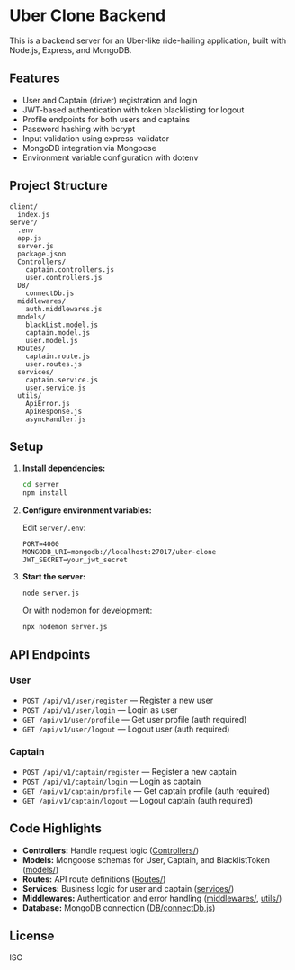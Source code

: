 # Uber Clone Backend

This is a backend server for an Uber-like ride-hailing application, built with Node.js, Express, and MongoDB.

## Features

- User and Captain (driver) registration and login
- JWT-based authentication with token blacklisting for logout
- Profile endpoints for both users and captains
- Password hashing with bcrypt
- Input validation using express-validator
- MongoDB integration via Mongoose
- Environment variable configuration with dotenv

## Project Structure

```
client/
  index.js
server/
  .env
  app.js
  server.js
  package.json
  Controllers/
    captain.controllers.js
    user.controllers.js
  DB/
    connectDb.js
  middlewares/
    auth.middlewares.js
  models/
    blackList.model.js
    captain.model.js
    user.model.js
  Routes/
    captain.route.js
    user.routes.js
  services/
    captain.service.js
    user.service.js
  utils/
    ApiError.js
    ApiResponse.js
    asyncHandler.js
```

## Setup

1. **Install dependencies:**

   ```sh
   cd server
   npm install
   ```

2. **Configure environment variables:**

   Edit `server/.env`:

   ```
   PORT=4000
   MONGODB_URI=mongodb://localhost:27017/uber-clone
   JWT_SECRET=your_jwt_secret
   ```

3. **Start the server:**

   ```sh
   node server.js
   ```

   Or with nodemon for development:

   ```sh
   npx nodemon server.js
   ```

## API Endpoints

### User

- `POST /api/v1/user/register` — Register a new user
- `POST /api/v1/user/login` — Login as user
- `GET /api/v1/user/profile` — Get user profile (auth required)
- `GET /api/v1/user/logout` — Logout user (auth required)

### Captain

- `POST /api/v1/captain/register` — Register a new captain
- `POST /api/v1/captain/login` — Login as captain
- `GET /api/v1/captain/profile` — Get captain profile (auth required)
- `GET /api/v1/captain/logout` — Logout captain (auth required)

## Code Highlights

- **Controllers:** Handle request logic ([Controllers/](server/Controllers/))
- **Models:** Mongoose schemas for User, Captain, and BlacklistToken ([models/](server/models/))
- **Routes:** API route definitions ([Routes/](server/Routes/))
- **Services:** Business logic for user and captain ([services/](server/services/))
- **Middlewares:** Authentication and error handling ([middlewares/](server/middlewares/), [utils/](server/utils/))
- **Database:** MongoDB connection ([DB/connectDb.js](server/DB/connectDb.js))

## License

ISC
